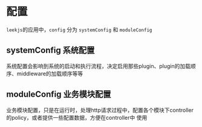 # 配置

`leekjs`的应用中，`config` 分为 `systemConfig` 和 `moduleConfig`


## systemConfig 系统配置

系统配置会影响到系统的启动和执行流程，决定启用那些plugin、plugin的加载顺序、middleware的加载顺序等等


## moduleConfig  业务模块配置

业务模块配置，只是在运行时，处理http请求过程中，配置各个模块下controller的policy，或者提供一些配置数据，方便在controller中
使用